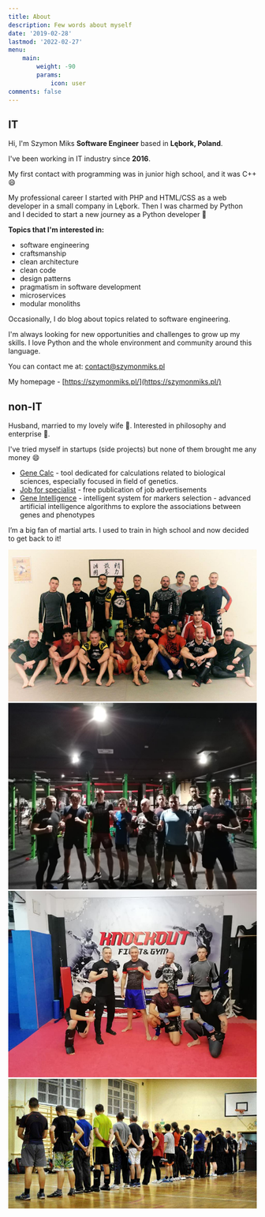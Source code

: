 ```yaml
---
title: About
description: Few words about myself
date: '2019-02-28'
lastmod: '2022-02-27'
menu:
    main: 
        weight: -90
        params:
            icon: user
comments: false
---
```


## IT

Hi, I'm Szymon Miks **Software Engineer** based in **Lębork, Poland**.

I've been working in IT industry since **2016**.

My first contact with programming was in junior high school, and it was C++ :smile:

My professional career I started with PHP and HTML/CSS as a web developer in a small company in Lębork. 
Then I was charmed by Python and I decided to start a new journey as a Python developer  :snake:

**Topics that I'm interested in:**
- software engineering
- craftsmanship
- clean architecture
- clean code
- design patterns
- pragmatism in software development
- microservices
- modular monoliths

Occasionally, I do blog about topics related to software engineering.

I'm always looking for new opportunities and challenges to grow up my skills. 
I love Python and the whole environment and community around this language.

You can contact me at: [contact@szymonmiks.pl](mailto:contact@szymonmiks.pl)

My homepage - [https://szymonmiks.pl/](https://szymonmiks.pl/)

## non-IT

Husband, married to my lovely wife :couple:. Interested in philosophy and enterprise :bank:.

I've tried myself in startups (side projects) but none of them brought me any money :smile:
- [Gene Calc](https://gene-calc.pl/) - tool dedicated for calculations related to biological sciences, especially focused in field of genetics.
- [Job for specialist](https://spec-jobs.pl/) - free publication of job advertisements
- [Gene Intelligence](https://geneintelligence.io/) - intelligent system for markers selection - advanced artificial intelligence algorithms to explore the associations between genes and phenotypes

I’m a big fan of martial arts. I used to train in high school and now decided to get back to it! 

![Martial arts photo 1](fight1.jpeg) ![Martial arts photo 2](fight2.jpeg)
![Martial arts photo 3](fight3.jpeg) ![Martial arts photo 4](fight4.jpeg)
